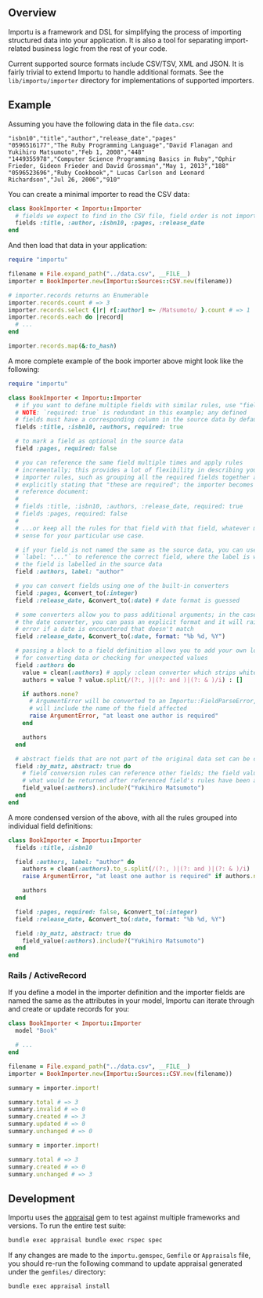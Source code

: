 ## Overview
Importu is a framework and DSL for simplifying the process of importing
structured data into your application.  It is also a tool for separating
import-related business logic from the rest of your code.

Current supported source formats include CSV/TSV, XML and JSON.  It is fairly
trivial to extend Importu to handle additional formats.  See the
`lib/importu/importer` directory for implementations of supported importers.

## Example
Assuming you have the following data in the file `data.csv`:
```
"isbn10","title","author","release_date","pages"
"0596516177","The Ruby Programming Language","David Flanagan and Yukihiro Matsumoto","Feb 1, 2008","448"
"1449355978","Computer Science Programming Basics in Ruby","Ophir Frieder, Gideon Frieder and David Grossman","May 1, 2013","188"
"0596523696","Ruby Cookbook"," Lucas Carlson and Leonard Richardson","Jul 26, 2006","910"
```

You can create a minimal importer to read the CSV data:
```ruby
class BookImporter < Importu::Importer
  # fields we expect to find in the CSV file, field order is not important
  fields :title, :author, :isbn10, :pages, :release_date
end
```

And then load that data in your application:
```ruby
require "importu"

filename = File.expand_path("../data.csv", __FILE__)
importer = BookImporter.new(Importu::Sources::CSV.new(filename))

# importer.records returns an Enumerable
importer.records.count # => 3
importer.records.select {|r| r[:author] =~ /Matsumoto/ }.count # => 1
importer.records.each do |record|
  # ...
end

importer.records.map(&:to_hash)
```

A more complete example of the book importer above might look like the following:
```ruby
require "importu"

class BookImporter < Importu::Importer
  # if you want to define multiple fields with similar rules, use "fields"
  # NOTE: `required: true` is redundant in this example; any defined
  # fields must have a corresponding column in the source data by default
  fields :title, :isbn10, :authors, required: true

  # to mark a field as optional in the source data
  field :pages, required: false

  # you can reference the same field multiple times and apply rules
  # incrementally; this provides a lot of flexibility in describing your
  # importer rules, such as grouping all the required fields together and
  # explicitly stating that "these are required"; the importer becomes the
  # reference document:
  #
  # fields :title, :isbn10, :authors, :release_date, required: true
  # fields :pages, required: false
  #
  # ...or keep all the rules for that field with that field, whatever makes
  # sense for your particular use case.

  # if your field is not named the same as the source data, you can use
  # `label: "..."` to reference the correct field, where the label is what
  # the field is labelled in the source data
  field :authors, label: "author"

  # you can convert fields using one of the built-in converters
  field :pages, &convert_to(:integer)
  field :release_date, &convert_to(:date) # date format is guessed

  # some converters allow you to pass additional arguments; in the case of
  # the date converter, you can pass an explicit format and it will raise an
  # error if a date is encountered that doesn't match
  field :release_date, &convert_to(:date, format: "%b %d, %Y")

  # passing a block to a field definition allows you to add your own logic
  # for converting data or checking for unexpected values
  field :authors do
    value = clean(:authors) # apply :clean converter which strips whitespace
    authors = value ? value.split(/(?:, )|(?: and )|(?: & )/i) : []

    if authors.none?
      # ArgumentError will be converted to an Importu::FieldParseError, which
      # will include the name of the field affected
      raise ArgumentError, "at least one author is required"
    end

    authors
  end

  # abstract fields that are not part of the original data set can be created
  field :by_matz, abstract: true do
    # field conversion rules can reference other fields; the field value is
    # what would be returned after referenced field's rules have been applied
    field_value(:authors).include?("Yukihiro Matsumoto")
  end
end
```

A more condensed version of the above, with all the rules grouped into individual field definitions:
```ruby
class BookImporter < Importu::Importer
  fields :title, :isbn10

  field :authors, label: "author" do
    authors = clean(:authors).to_s.split(/(?:, )|(?: and )|(?: & )/i)
    raise ArgumentError, "at least one author is required" if authors.none?

    authors
  end

  field :pages, required: false, &convert_to(:integer)
  field :release_date, &convert_to(:date, format: "%b %d, %Y")

  field :by_matz, abstract: true do
    field_value(:authors).include?("Yukihiro Matsumoto")
  end
end
```

### Rails / ActiveRecord
If you define a model in the importer definition and the importer fields are
named the same as the attributes in your model, Importu can iterate through and
create or update records for you:

```ruby
class BookImporter < Importu::Importer
  model "Book"

  # ...
end

filename = File.expand_path("../data.csv", __FILE__)
importer = BookImporter.new(Importu::Sources::CSV.new(filename))

summary = importer.import!

summary.total # => 3
summary.invalid # => 0
summary.created # => 3
summary.updated # => 0
summary.unchanged # => 0

summary = importer.import!

summary.total # => 3
summary.created # => 0
summary.unchanged # => 3
```

## Development

Importu uses the [appraisal](https://github.com/thoughtbot/appraisal) gem to
test against multiple frameworks and versions. To run the entire test suite:

```bash
bundle exec appraisal bundle exec rspec spec
```

If any changes are made to the `importu.gemspec`, `Gemfile` or `Appraisals`
file, you should re-run the following command to update appraisal generated
under the `gemfiles/` directory:

```bash
bundle exec appraisal install
```

